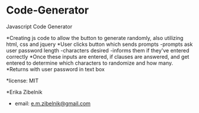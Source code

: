 # Code-Generator
Javascript Code Generator

*Creating js code to allow the button to generate randomly, also utilizing html, css and jquery
*User clicks button which sends prompts
   -prompts ask user password length
   -characters desired
   -informs them if they've entered correctly
*Once these inputs are entered, if clauses are answered, and get entered to determine which characters to randomize and how many.
*Returns with user password in text box

*license: MIT

*Erika Zibelnik
   - email: e.m.zibelnik@gmail.com
